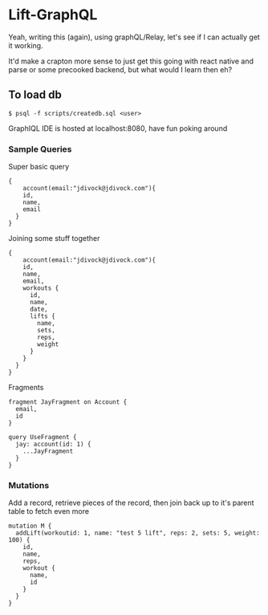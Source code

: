 # Lift-GraphQL

Yeah, writing this (again), using graphQL/Relay, let's see if I can actually get it working.

It'd make a crapton more sense to just get this going with react native and parse or some precooked backend, but what would I learn then eh?

## To load db

```
$ psql -f scripts/createdb.sql <user>
```

GraphIQL IDE is hosted at localhost:8080, have fun poking around

### Sample Queries

Super basic query
```
{
	account(email:"jdivock@jdivock.com"){
    id,
    name,
    email
  }
}
```

Joining some stuff together
```
{
	account(email:"jdivock@jdivock.com"){
    id,
    name,
    email,
    workouts {
      id,
      name,
      date,
      lifts {
        name,
        sets,
        reps,
        weight
      }
    }
  }
}
```

Fragments
```
fragment JayFragment on Account {
  email,
  id
}

query UseFragment {
  jay: account(id: 1) {
    ...JayFragment
  }
}
```

### Mutations

Add a record, retrieve pieces of the record, then join back up to it's parent table to fetch even more
```
mutation M {
  addLift(workoutid: 1, name: "test 5 lift", reps: 2, sets: 5, weight: 100) {
    id,
    name,
    reps,
    workout {
      name,
      id
    }
  }
}
```
